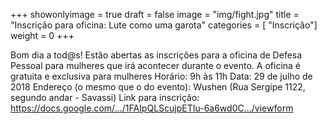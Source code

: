 +++
showonlyimage = true
draft = false
image = "img/fight.jpg"
title = "Inscrição para oficina: Lute como uma garota"
categories = [ "Inscrição"]
weight = 0
+++

Bom dia a tod@s! Estão abertas as inscrições para a oficina de Defesa Pessoal para mulheres que irá acontecer durante o evento. A oficina é gratuita e exclusiva para mulheres
Horário: 9h às 11h
Data: 29 de julho de 2018
Endereço (o mesmo que o do evento): Wushen (Rua Sergipe 1122, segundo andar - Savassi)
Link para inscrição: https://docs.google.com/…/1FAIpQLScujpETIu-6a6wd0C…/viewform